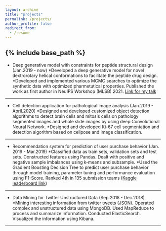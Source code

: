 ```yaml
---
layout: archive
title: "projects"
permalink: /projects/
author_profile: false
redirect_from:
  - /resume
---
```

{% include base_path %}
---
* Deep generative model with constraints for peptide structural design           (Jan.2019 - now)
  *Developed a deep generative model for novel dextrorotary helical conformations to facilitate the peptide drug design.
  *Developed and implemented various MCMC searches to optimize the synthetic data with optimized pharmetutical properties. Published the work as first author in NeuIPS Workshop (MLSB) 2021. [Link for my talk]( https://recorder-v3.slideslive.com/?share=54078&s=518da677-492e-4627-96ce-c0190976326c)
---
* Cell detection application for pathological image analysis                  (Jan.2019 - April.2020)
  *Designed and developed customized object detection algorithms to detect brain cells and mitosis cells on pathology segmented images and whole slide images by using deep Convolutional  Neural  Network.
  *Designed and developed Ki-67 cell segmentation and detection algorithm based on cellpose  and image classification.
---
* Recommendation system for  prediction of user purchase behavior             (Jan. 2019 - Mar.2019) 
  *Classified data as train sets, validation sets and test sets. Constructed features using Pandas. Dealt with positive and negative sample imbalances using k-means and subsample.
  *Used the Gradient Boosting Decision Tree to predict user purchase behavior through model training, parameter tuning and performance evaluation using F1-Score. Ranked 4th in 135 submission teams ([Kaggle leaderboard link](https://www.kaggle.com/c/csc2515-rating-prediction/leaderboard))
---
* Data Mining for Twitter Unstructured Data                                   (Sep.2018 - Dec.2018)
  *Mining interesting information from twitter tweets (JSON). Operated complex and unstructured data using MongoDB. Used MapReduce to process and summarize information.  Conducted ElasticSearch. Visualized the information using Kibana.
---

